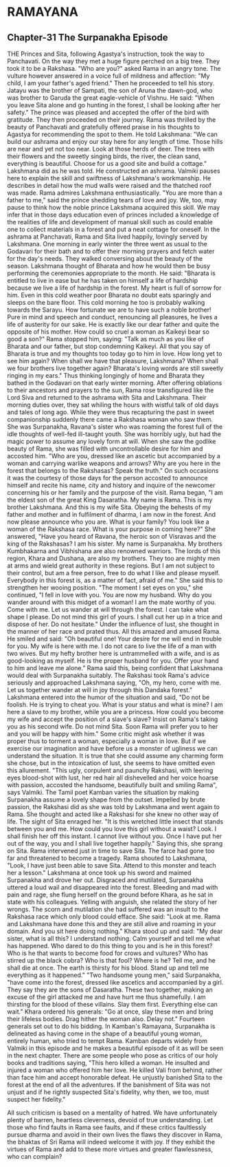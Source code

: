 # RAMAYANA
## Chapter-31 The Surpanakha Episode

THE Princes and Sita, following Agastya's instruction, took the way to Panchavati. On the way they met a huge figure perched on a big tree. They took it to be a Rakshasa. "Who are you?" asked Rama in an angry tone. The vulture however answered in a voice full of mildness and affection: "My child, I am your father's aged friend." Then he proceeded to tell his story. Jatayu was the brother of Sampati, the son of Aruna the dawn-god, who was brother to Garuda the great eagle-vehicle of Vishnu. He said: "When you leave Sita alone and go hunting in the forest, I shall be looking after her safety." The prince was pleased and accepted the offer of the bird with gratitude. They then proceeded on their journey. Rama was thrilled by the beauty of Panchavati and gratefully offered praise in his thoughts to Agastya for recommending the spot to them. He told Lakshmana: "We can build our ashrama and enjoy our stay here for any length of time. Those hills are near and yet not too near. Look at those herds of deer. The trees with their flowers and the sweetly singing birds, the river, the clean sand, everything is beautiful. Choose for us a good site and build a cottage." Lakshmana did as he was told. He constructed an ashrama. Valmiki pauses here to explain the skill and swiftness of Lakshmana's workmanship. He describes in detail how the mud walls were raised and the thatched roof was made. Rama admires Lakshmana enthusiastically. "You are more than a father to me," said the prince shedding tears of love and joy. We, too, may pause to think how the noble prince Lakshmana acquired this skill. We may infer that in those days education even of princes included a knowledge of the realities of life and development of manual skill such as could enable one to collect materials in a forest and put a neat cottage for oneself. In the ashrama at Panchavati, Rama and Sita lived happily, lovingly served by Lakshmana. One morning in early winter the three went as usual to the Godavari for their bath and to offer their morning prayers and fetch water for the day's needs. They walked conversing about the beauty of the season. Lakshmana thought of Bharata and how he would then be busy performing the ceremonies appropriate to the month. He said: "Bharata is entitled to live in ease but he has taken on himself a life of hardship because we live a life of hardship in the forest. My heart is full of sorrow for him. Even in this cold weather poor Bharata no doubt eats sparingly and sleeps on the bare floor. This cold morning he too is probably walking towards the Sarayu. How fortunate we are to have such a noble brother! Pure in mind and speech and conduct, renouncing all pleasures, he lives a life of austerity for our sake. He is exactly like our dear father and quite the opposite of his mother. How could so cruel a woman as Kaikeyi bear so good a son?" Rama stopped him, saying: "Talk as much as you like of Bharata and our father, but stop condemning Kaikeyi. All that you say of Bharata is true and my thoughts too today go to him in love. How long yet to see him again? When shall we have that pleasure, Lakshmana? When shall we four brothers live together again? Bharata's loving words are still sweetly ringing in my ears." Thus thinking longingly of home and Bharata they bathed in the Godavari on that early winter morning. After offering oblations to their ancestors and prayers to the sun, Rama rose transfigured like the Lord Siva and returned to the ashrama with Sita and Lakshmana. Their morning duties over, they sat whiling the hours with wistful talk of old days and tales of long ago. While they were thus recapturing the past in sweet companionship suddenly there came a Rakshasa woman who saw them. She was Surpanakha, Ravana's sister who was roaming the forest full of the idle thoughts of well-fed ill-taught youth. She was horribly ugly, but had the magic power to assume any lovely form at will. When she saw the godlike beauty of Rama, she was filled with uncontrollable desire for him and accosted him. "Who are you, dressed like an ascetic but accompanied by a woman and carrying warlike weapons and arrows? Why are you here in the forest that belongs to the Rakshasas? Speak the truth." On such occasions it was the courtesy of those days for the person accosted to announce himself and recite his name, city and history and inquire of the newcomer concerning his or her family and the purpose of the visit. Rama began, "I am the eldest son of the great King Dasaratha. My name is Rama. This is my brother Lakshmana. And this is my wife Sita. Obeying the behests of my father and mother and in fulfilment of dharma, I am now in the forest. And now please announce who you are. What is your family? You look like a woman of the Rakshasa race. What is your purpose in coming here?" She answered, "Have you heard of Ravana, the heroic son of Visravas and the king of the Rakshasas? I am his sister. My name is Surpanakha. My brothers Kumbhakarna and Vibhishana are also renowned warriors. The lords of this region, Khara and Dushana, are also my brothers. They too are mighty men at arms and wield great authority in these regions. But I am not subject to their control, but am a free person, free to do what I like and please myself. Everybody in this forest is, as a matter of fact, afraid of me." She said this to strengthen her wooing position. "The moment I set eyes on you," she continued, "I fell in love with you. You are now my husband. Why do you wander around with this midget of a woman! I am the mate worthy of you. Come with me. Let us wander at will through the forest. I can take what shape I please. Do not mind this girl of yours. I shall cut her up in a trice and dispose of her. Do not hesitate." Under the influence of lust, she thought in the manner of her race and prated thus. All this amazed and amused Rama. He smiled and said: "Oh beautiful one! Your desire for me will end in trouble for you. My wife is here with me. I do not care to live the life of a man with two wives. But my hefty brother here is untrammelled with a wife, and is as good-looking as myself. He is the proper husband for you. Offer your hand to him and leave me alone." Rama said this, being confident that Lakshmana would deal with Surpanakha suitably. The Rakshasi took Rama's advice seriously and approached Lakshmana saying, "Oh, my hero, come with me. Let us together wander at will in joy through this Dandaka forest." Lakshmana entered into the humor of the situation and said, "Do not be foolish. He is trying to cheat you. What is your status and what is mine? I am here a slave to my brother, while you are a princess. How could you become my wife and accept the position of a slave's slave? Insist on Rama's taking you as his second wife. Do not mind Sita. Soon Rama will prefer you to her and you will be happy with him." Some critic might ask whether it was proper thus to torment a woman, especially a woman in love. But if we exercise our imagination and have before us a monster of ugliness we can understand the situation. It is true that she could assume any charming form she chose, but in the intoxication of lust, she seems to have omitted even this allurement. "This ugly, corpulent and paunchy Rakshasi, with leering eyes blood-shot with lust, her red hair all dishevelled and her voice hoarse with passion, accosted the handsome, beautifully built and smiling Rama", says Valmiki. The Tamil poet Kamban varies the situation by making Surpanakha assume a lovely shape from the outset. Impelled by brute passion, the Rakshasi did as she was told by Lakshmana and went again to Rama. She thought and acted like a Rakshasi for she knew no other way of life. The sight of Sita enraged her. "It is this wretched little insect that stands between you and me. How could you love this girl without a waist? Look. I shall finish her off this instant. I cannot live without you. Once I have put her out of the way, you and I shall live together happily." Saying this, she sprang on Sita. Rama intervened just in time to save Sita. The farce had gone too far and threatened to become a tragedy. Rama shouted to Lakshmana, "Look, I have just been able to save Sita. Attend to this monster and teach her a lesson." Lakshmana at once took up his sword and maimed Surpanakha and drove her out. Disgraced and mutilated, Surpanakha uttered a loud wail and disappeared into the forest. Bleeding and mad with pain and rage, she flung herself on the ground before Khara, as he sat in state with his colleagues. Yelling with anguish, she related the story of her wrongs. The scorn and mutilation she had suffered was an insult to the Rakshasa race which only blood could efface. She said: "Look at me. Rama and Lakshmana have done this and they are still alive and roaming in your domain. And you sit here doing nothing." Khara stood up and said: "My dear sister, what is all this? I understand nothing. Calm yourself and tell me what has happened. Who dared to do this thing to you and is he in this forest? Who is he that wants to become food for crows and vultures? Who has stirred up the black cobra? Who is that fool? Where is he? Tell me, and he shall die at once. The earth is thirsty for his blood. Stand up and tell me everything as it happened." "Two handsome young men," said Surpanakha, "have come into the forest, dressed like ascetics and accompanied by a girl. They say they are the sons of Dasaratha. These two together, making an excuse of the girl attacked me and have hurt me thus shamefully. I am thirsting for the blood of these villains. Slay them first. Everything else can wait." Khara ordered his generals: "Go at once, slay these men and bring their lifeless bodies. Drag hither the woman also. Delay not." Fourteen generals set out to do his bidding. In Kamban's Ramayana, Surpanakha is delineated as having come in the shape of a beautiful young woman, entirely human, who tried to tempt Rama. Kamban departs widely from Valmiki in this episode and he makes a beautiful episode of it as will be seen in the next chapter. There are some people who pose as critics of our holy books and traditions saying, "This hero killed a woman. He insulted and injured a woman who offered him her love. He killed Vali from behind, rather than face him and accept honorable defeat. He unjustly banished Sita to the forest at the end of all the adventures. If the banishment of Sita was not unjust and if he rightly suspected Sita's fidelity, why then, we too, must suspect her fidelity."

All such criticism is based on a mentality of hatred. We have unfortunately plenty of barren, heartless cleverness, devoid of true understanding. Let those who find faults in Rama see faults, and if these critics faultlessly pursue dharma and avoid in their own lives the flaws they discover in Rama, the bhaktas of Sri Rama will indeed welcome it with joy. If they exhibit the virtues of Rama and add to these more virtues and greater flawlessness, who can complain?